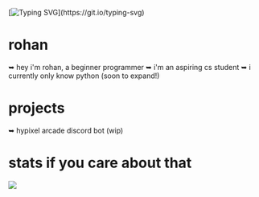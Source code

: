 [![Typing SVG](https://readme-typing-svg.demolab.com?font=&weight=600&size=23&pause=1000&color=6C99F7&random=false&width=435&lines=hey+there!)](https://git.io/typing-svg)
# rohan
➥ hey i'm rohan, a beginner programmer
➥ i'm an aspiring cs student
➥ i currently only know python (soon to expand!)
# projects
➥ hypixel arcade discord bot (wip)
# stats if you care about that 
![](https://github-readme-stats.vercel.app/api?username=rohxn-o&theme=nord&hide_border=true&include_all_commits=false&count_private=false)<br/>
